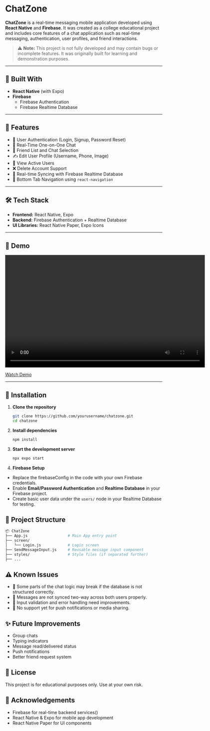 # ChatZone

**ChatZone** is a real-time messaging mobile application developed using **React Native** and **Firebase**. It was created as a college educational project and includes core features of a chat application such as real-time messaging, authentication, user profiles, and friend interactions.

> ⚠️ **Note:** This project is not fully developed and may contain bugs or incomplete features. It was originally built for learning and demonstration purposes.

---

## 📱 Built With

- **React Native** (with Expo)
- **Firebase**
  - Firebase Authentication
  - Firebase Realtime Database

---

## 🚀 Features

- 🔐 User Authentication (Login, Signup, Password Reset)
- 💬 Real-Time One-on-One Chat
- 👥 Friend List and Chat Selection
- ✍️ Edit User Profile (Username, Phone, Image)
- 👤 View Active Users
- ❌ Delete Account Support
- 🔄 Real-time Syncing with Firebase Realtime Database
- 📱 Bottom Tab Navigation using `react-navigation`

---

## 🛠️ Tech Stack

- **Frontend:** React Native, Expo
- **Backend:** Firebase Authentication + Realtime Database
- **UI Libraries:** React Native Paper, Expo Icons

---

## 📸 Demo

<video width="640" height="360" controls>
  <source src="https://drive.google.com/file/d/1sgdmhPctz4cBZNkp_4AQd_nUScwbrRJc/view?usp=sharing" type="video/mp4">
  Your browser does not support the video tag.
</video>

[Watch Demo](./ChatZone/Demo_ChatZone.mp4)

---

## 🔧 Installation

1. **Clone the repository**
   ```bash
   git clone https://github.com/yourusername/chatzone.git
   cd chatzone
   ```
2. **Install dependencies**
   ```bash
   npm install
   ```
3. **Start the development server**

   ```bash
   npx expo start
   ```

4. **Firebase Setup**

- Replace the firebaseConfig in the code with your own Firebase credentials.
- Enable **Email/Password Authentication** and **Realtime Database** in your Firebase project.
- Create basic user data under the `users/` node in your Realtime Database for testing.

## 🧩 Project Structure

```bash
📦 ChatZone
├── App.js                  # Main App entry point
├── screen/
│   └── Login.js            # Login screen
├── SendMessageInput.js     # Reusable message input component
├── styles/                 # Style files (if separated further)
├── ...
```

## ⚠️ Known Issues

- 🐞 Some parts of the chat logic may break if the database is not structured correctly.
- 🔄 Messages are not synced two-way across both users properly.
- 🧪 Input validation and error handling need improvements.
- 📱 No support yet for push notifications or media sharing.

## ✨ Future Improvements

- Group chats
- Typing indicators
- Message read/delivered status
- Push notifications
- Better friend request system

## 📄 License

This project is for educational purposes only. Use at your own risk.

## 🙏 Acknowledgements

- Firebase for real-time backend services()
- React Native & Expo for mobile app development
- React Native Paper for UI components
